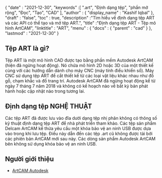 {
  "date" : "2021-12-30",
  "keywords" :[ ".art", "Định dạng tệp", "phần mở rộng", "Đọc", "Tạo", "CAD" ],
  "author" : {
    "display_name" : "Kashif Iqbal"
},
  "draft" : "false",
  "toc" : true,
  "description" :"Tìm hiểu về định dạng tệp ART và các API có thể tạo và mở tệp ART.",
  "title" :"Định dạng tệp ART - Tệp mô hình ArtCAM",
  "linktitle" : "ART",
  "menu" : {
    "docs" : {
      "parent" : "cad"
}
},
  "lastmod" : "2021-12-30"
}

## Tệp ART là gì?

Tệp ART là một mô hình CAD được tạo bằng phần mềm Autodesk ArtCAM (hiện đã ngừng hoạt động). Nó chứa mô hình 2D hoặc 3D của một thiết kế cùng với các hướng dẫn dành cho máy CNC (máy tính điều khiển số). Máy CNC sử dụng tệp ART để cắt thiết kế từ các loại vật liệu khác nhau như đồ gỗ, chạm khắc và đồ trang trí. Autodesk ArtCAM đã ngừng hoạt động kể từ ngày 7 tháng 7 năm 2018 và không có kế hoạch nào về bất kỳ bản phát hành hoặc cập nhật nào trong tương lai.

## Định dạng tệp NGHỆ THUẬT

Các tệp ART đã được lưu vào đĩa dưới dạng tệp nhị phân không có thông số kỹ thuật định dạng tệp ART để nhà phát triển tham khảo. Các tệp sản phẩm Delcam ArtCAM kế thừa yêu cầu một khóa bảo vệ an ninh USB được dựa vào trong khi lưu tệp. Điều này dẫn đến các tệp .art cũ không được tải bởi các phiên bản ArtCAM mới sau này. Các dòng sản phẩm Autodesk ArtCAM bên không sử dụng khóa bảo vệ an ninh USB.

## Người giới thiệu

* [ArtCAM Autodesk](https://www.autodesk.com/products/artcam/overview)


